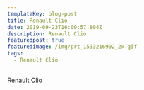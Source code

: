 ```yaml
---
templateKey: blog-post
title: Renault Clio
date: 2019-09-23T16:09:57.804Z
description: Renault Clio
featuredpost: true
featuredimage: /img/prt_1533216902_2x.gif
tags:
  - Renault Clio
---
```

Renault Clio
